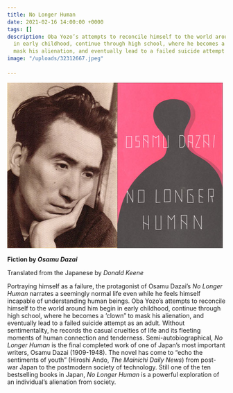 ```yaml
---
title: No Longer Human
date: 2021-02-16 14:00:00 +0000
tags: []
description: Oba Yozo’s attempts to reconcile himself to the world around him begin
  in early childhood, continue through high school, where he becomes a ’clown” to
  mask his alienation, and eventually lead to a failed suicide attempt as an adult.
image: "/uploads/32312667.jpeg"

---
```

![](/uploads/32312667.jpeg)

**Fiction by _Osamu Dazai_**

Translated from the Japanese by _Donald Keene_

Portraying himself as a failure, the protagonist of Osamu Dazai’s _No Longer Human_ narrates a seemingly normal life even while he feels himself incapable of understanding human beings. Oba Yozo’s attempts to reconcile himself to the world around him begin in early childhood, continue through high school, where he becomes a ’clown” to mask his alienation, and eventually lead to a failed suicide attempt as an adult. Without sentimentality, he records the casual cruelties of life and its fleeting moments of human connection and tenderness. Semi-autobiographical, _No Longer Human_ is the final completed work of one of Japan’s most important writers, Osamu Dazai (1909-1948). The novel has come to “echo the sentiments of youth” (Hiroshi Ando, _The Mainichi Daily News_) from post-war Japan to the postmodern society of technology. Still one of the ten bestselling books in Japan, _No Longer Human_ is a powerful exploration of an individual’s alienation from society.